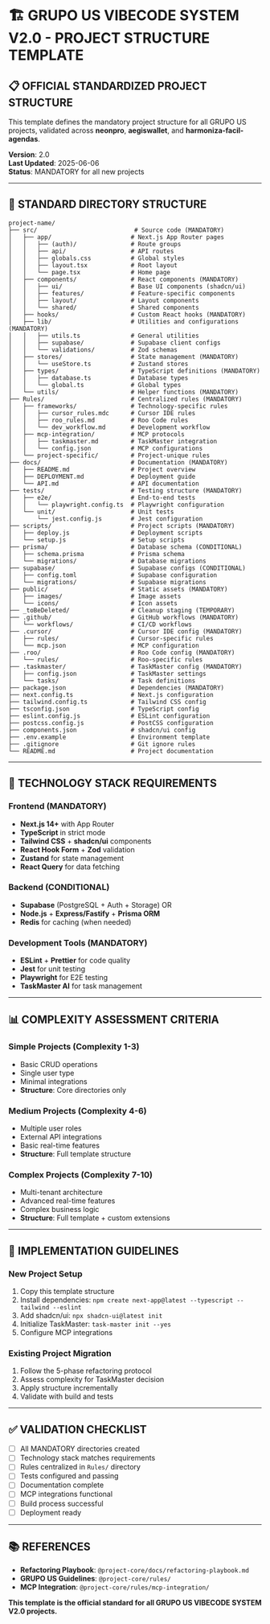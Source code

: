 # 🏗️ GRUPO US VIBECODE SYSTEM V2.0 - PROJECT STRUCTURE TEMPLATE

## 📋 OFFICIAL STANDARDIZED PROJECT STRUCTURE

This template defines the mandatory project structure for all GRUPO US projects, validated across **neonpro**, **aegiswallet**, and **harmoniza-facil-agendas**.

**Version**: 2.0  
**Last Updated**: 2025-06-06  
**Status**: MANDATORY for all new projects  

---

## 🎯 STANDARD DIRECTORY STRUCTURE

```
project-name/
├── src/                           # Source code (MANDATORY)
│   ├── app/                      # Next.js App Router pages
│   │   ├── (auth)/               # Route groups
│   │   ├── api/                  # API routes
│   │   ├── globals.css           # Global styles
│   │   ├── layout.tsx            # Root layout
│   │   └── page.tsx              # Home page
│   ├── components/               # React components (MANDATORY)
│   │   ├── ui/                   # Base UI components (shadcn/ui)
│   │   ├── features/             # Feature-specific components
│   │   ├── layout/               # Layout components
│   │   └── shared/               # Shared components
│   ├── hooks/                    # Custom React hooks (MANDATORY)
│   ├── lib/                      # Utilities and configurations (MANDATORY)
│   │   ├── utils.ts              # General utilities
│   │   ├── supabase/             # Supabase client configs
│   │   └── validations/          # Zod schemas
│   ├── stores/                   # State management (MANDATORY)
│   │   └── useStore.ts           # Zustand stores
│   ├── types/                    # TypeScript definitions (MANDATORY)
│   │   ├── database.ts           # Database types
│   │   └── global.ts             # Global types
│   └── utils/                    # Helper functions (MANDATORY)
├── Rules/                        # Centralized rules (MANDATORY)
│   ├── frameworks/               # Technology-specific rules
│   │   ├── cursor_rules.mdc      # Cursor IDE rules
│   │   ├── roo_rules.md          # Roo Code rules
│   │   └── dev_workflow.md       # Development workflow
│   ├── mcp-integration/          # MCP protocols
│   │   ├── taskmaster.md         # TaskMaster integration
│   │   └── config.json           # MCP configurations
│   └── project-specific/         # Project-unique rules
├── docs/                         # Documentation (MANDATORY)
│   ├── README.md                 # Project overview
│   ├── DEPLOYMENT.md             # Deployment guide
│   └── API.md                    # API documentation
├── tests/                        # Testing structure (MANDATORY)
│   ├── e2e/                      # End-to-end tests
│   │   └── playwright.config.ts  # Playwright configuration
│   └── unit/                     # Unit tests
│       └── jest.config.js        # Jest configuration
├── scripts/                      # Project scripts (MANDATORY)
│   ├── deploy.js                 # Deployment scripts
│   └── setup.js                  # Setup scripts
├── prisma/                       # Database schema (CONDITIONAL)
│   ├── schema.prisma             # Prisma schema
│   └── migrations/               # Database migrations
├── supabase/                     # Supabase configs (CONDITIONAL)
│   ├── config.toml               # Supabase configuration
│   └── migrations/               # Supabase migrations
├── public/                       # Static assets (MANDATORY)
│   ├── images/                   # Image assets
│   └── icons/                    # Icon assets
├── _toBeDeleted/                 # Cleanup staging (TEMPORARY)
├── .github/                      # GitHub workflows (MANDATORY)
│   └── workflows/                # CI/CD workflows
├── .cursor/                      # Cursor IDE config (MANDATORY)
│   ├── rules/                    # Cursor-specific rules
│   └── mcp.json                  # MCP configuration
├── .roo/                         # Roo Code config (MANDATORY)
│   └── rules/                    # Roo-specific rules
├── .taskmaster/                  # TaskMaster config (MANDATORY)
│   ├── config.json               # TaskMaster settings
│   └── tasks/                    # Task definitions
├── package.json                  # Dependencies (MANDATORY)
├── next.config.ts                # Next.js configuration
├── tailwind.config.ts            # Tailwind CSS config
├── tsconfig.json                 # TypeScript config
├── eslint.config.js              # ESLint configuration
├── postcss.config.js             # PostCSS configuration
├── components.json               # shadcn/ui config
├── .env.example                  # Environment template
├── .gitignore                    # Git ignore rules
└── README.md                     # Project documentation
```

---

## 🔧 TECHNOLOGY STACK REQUIREMENTS

### **Frontend (MANDATORY)**
- **Next.js 14+** with App Router
- **TypeScript** in strict mode
- **Tailwind CSS** + **shadcn/ui** components
- **React Hook Form** + **Zod** validation
- **Zustand** for state management
- **React Query** for data fetching

### **Backend (CONDITIONAL)**
- **Supabase** (PostgreSQL + Auth + Storage) OR
- **Node.js** + **Express/Fastify** + **Prisma ORM**
- **Redis** for caching (when needed)

### **Development Tools (MANDATORY)**
- **ESLint** + **Prettier** for code quality
- **Jest** for unit testing
- **Playwright** for E2E testing
- **TaskMaster AI** for task management

---

## 📊 COMPLEXITY ASSESSMENT CRITERIA

### **Simple Projects (Complexity 1-3)**
- Basic CRUD operations
- Single user type
- Minimal integrations
- **Structure**: Core directories only

### **Medium Projects (Complexity 4-6)**
- Multiple user roles
- External API integrations
- Basic real-time features
- **Structure**: Full template structure

### **Complex Projects (Complexity 7-10)**
- Multi-tenant architecture
- Advanced real-time features
- Complex business logic
- **Structure**: Full template + custom extensions

---

## 🚀 IMPLEMENTATION GUIDELINES

### **New Project Setup**
1. Copy this template structure
2. Install dependencies: `npm create next-app@latest --typescript --tailwind --eslint`
3. Add shadcn/ui: `npx shadcn-ui@latest init`
4. Initialize TaskMaster: `task-master init --yes`
5. Configure MCP integrations

### **Existing Project Migration**
1. Follow the 5-phase refactoring protocol
2. Assess complexity for TaskMaster decision
3. Apply structure incrementally
4. Validate with build and tests

---

## ✅ VALIDATION CHECKLIST

- [ ] All MANDATORY directories created
- [ ] Technology stack matches requirements
- [ ] Rules centralized in `Rules/` directory
- [ ] Tests configured and passing
- [ ] Documentation complete
- [ ] MCP integrations functional
- [ ] Build process successful
- [ ] Deployment ready

---

## 📚 REFERENCES

- **Refactoring Playbook**: `@project-core/docs/refactoring-playbook.md`
- **GRUPO US Guidelines**: `@project-core/rules/`
- **MCP Integration**: `@project-core/rules/mcp-integration/`

**This template is the official standard for all GRUPO US VIBECODE SYSTEM V2.0 projects.**
